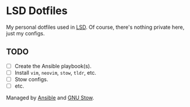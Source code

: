 # LSD Dotfiles

My personal dotfiles used in [LSD](https://www.lsd.ufcg.edu.br).
Of course, there's nothing private here, just my configs.

## TODO
- [ ] Create the Ansible playbook(s).
- [ ] Install `vim`, `neovim`, `stow`, `tldr`, etc.
- [ ] Stow configs.
- [ ] etc.

Managed by [Ansible](https://www.ansible.com/) and [GNU Stow](https://www.gnu.org/software/stow/).
